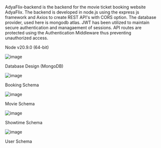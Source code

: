 AdyaFlix-backend is the backend for the movie ticket booking website AdyaFlix. The backend is developed in node.js using the express js framework and Axios to create REST API's with CORS option. The database provider,
used here is mongodb atlas. JWT has been utilized to maintain secure authentication and managaement of sessions. API routes are protected using the Authentication Middleware thus preventing unauthorized access.

Node v20.9.0 (64-bit)

![image](https://github.com/prathap03/AdyaFlix-backend/assets/72980112/49869fad-018f-4081-8f16-47940d723540)

Database Design (MongoDB)

![image](https://github.com/prathap03/AdyaFlix-backend/assets/72980112/fd405db5-00b4-4d6d-9f8a-950f66ca35fc)

Booking Schema

![image](https://github.com/prathap03/AdyaFlix-backend/assets/72980112/d3142218-00ca-4ef1-b754-b963f26afd18)

Movie Schema

![image](https://github.com/prathap03/AdyaFlix-backend/assets/72980112/0f0e989f-0128-4373-93fb-e451cd7e9851)

Showtime Schema

![image](https://github.com/prathap03/AdyaFlix-backend/assets/72980112/937e26ad-1b67-4ce0-890c-f39709f33215)

User Schema
